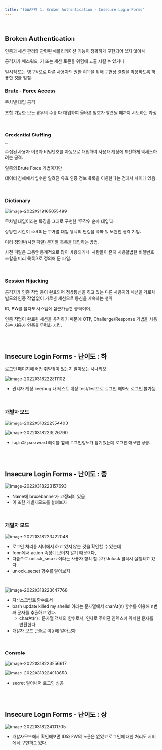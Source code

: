 ```yaml
---
title: "[bWAPP] 1. Broken Authentication - Insecure Login Forms"
---
```


<br>

## Broken Authentication

인증과 세션 관리와 관련된 애플리케이션 기능이 정확하게 구현되어 있지 않아서

공격자가 패스워드, 키 또는 세션 토큰을 위험에 노출 시킬 수 있거나 

일시적 또는 영구적으로 다른 사용자의 권한 획득을 위해 구현상 결함을 악용하도록 허용한 것을 말함.



### Brute - Force Access

무차별 대입 공격

조합 가능한 모든 경우의 수를 다 대입하여 올바른 암호가 발견될 때까지 시도하는 과정

<br>

### Credential Stuffing

  <img src="https://raw.githubusercontent.com/EONION-TH3DB/image_repo/main/img/EMB00002df83ccf.JPG" alt="img" style="zoom: 25%;" />

  수집된 사용자 이름과 비밀번호를 자동으로 대입하여 사용자 계정에 부전하게 엑세스하려는 공격.

일종의 Brute Force 기법이지만

데이터 침해에서 입수한 알려진 유효 인증 정보 목록을 이용한다는 점에서 차이가 있음.

<br>

### Dictionary

![image-20220318165055489](https://raw.githubusercontent.com/EONION-TH3DB/image_repo/main/img/image-20220318165055489.png)

무차별 대입이라는 특징을 그대로 구현한 '무작위 순차 대입'과

상당한 시간이 소요되는 무차별 대입 방식의 단점을 극복 및 보완한 공격 기법.

미리 정의된(사전 파일) 문자열 목록을 대입하는 방법.

사전 파일은 그동안 통계적으로 많이 사용되거나, 사람들이 흔히 사용할법한 비밀번호 조합을 미리 목록으로 정의해 둔 파일.

<br>

### Session Hijacking

공격자가 인증 작업 등이 완료되어 정상통신을 하고 있는 다른 사용자의 세션을 가로채 별도의 인증 작업 없이 가로챈 세션으로 통신을 계속하는 행위

ID, PW를 몰라도 시스템에 접근가능한 공격이며,

인증 작업이 완료된 세션을 공격하기 때문에 OTP, Challenge/Response 기법을 사용하는 사용자 인증을 무력화 시킴.

<br>

<br>

## Insecure Login Forms - 난이도 : 하

로그인 페이지에 어떤 취약점이 있는지 알아보는 시나리오

![image-20220318222811102](https://raw.githubusercontent.com/EONION-TH3DB/image_repo/main/img/image-20220318222811102.png)

- 관리자 계정 bee/bug 나 테스트 계정 test/test으로 로그인 해봐도 로그인 불가능

<br>

### 개발자 모드

![image-20220318222954493](https://raw.githubusercontent.com/EONION-TH3DB/image_repo/main/img/image-20220318222954493.png)

![image-20220318223026790](https://raw.githubusercontent.com/EONION-TH3DB/image_repo/main/img/image-20220318223026790.png)

- login과 password 레이블 옆에 로그인정보가 담겨있는데 로그인 해보면 성공..

<br>

<br>

## Insecure Login Forms - 난이도 : 중

![image-20220318223157693](https://raw.githubusercontent.com/EONION-TH3DB/image_repo/main/img/image-20220318223157693.png)

- Name에 brucebanner가 고정되어 있음
- 이 또한 개발자모드를 살펴보자

<br>

### 개발자 모드

![image-20220318223422048](https://raw.githubusercontent.com/EONION-TH3DB/image_repo/main/img/image-20220318223422048.png)

- 로그인 처리를 서버에서 하고 있지 않는 것을 확인할 수 있는데
- form에서 action 속성이 보이지 않기 때문이다,
- 다음으로 unlock_secret 이라는 사용자 정의 함수가 Unlock 클릭시 실행되고 있다.
- unlock_secret 함수를 알아보자

<br>

![image-20220318223647768](https://raw.githubusercontent.com/EONION-TH3DB/image_repo/main/img/image-20220318223647768.png)

- 자바스크립트 함수로서
- bash update killed my shells! 이라는 문자열에서 charAt(n) 함수를 이용해 n번째 문자를 추출하고 있다.
  - charAt(n) : 문자열 객체의 함수로서, 인자로 주어진 인덱스에 위치한 문자를 반환한다.
- 개발자 모드 콘솔로 이동해 알아보자

<br>

### Console

![image-20220318223956617](https://raw.githubusercontent.com/EONION-TH3DB/image_repo/main/img/image-20220318223956617.png)

![image-20220318224018653](https://raw.githubusercontent.com/EONION-TH3DB/image_repo/main/img/image-20220318224018653.png)

- secret 알아내어 로그인 성공

<br>

<br>

## Insecure Login Forms - 난이도 : 상

![image-20220318224101705](https://raw.githubusercontent.com/EONION-TH3DB/image_repo/main/img/image-20220318224101705.png)

- 개발자모드에서 확인해보면 ID와 PW의 노출은 없었고 로그인에 대한 처리도 서버에서 구현하고 있다.